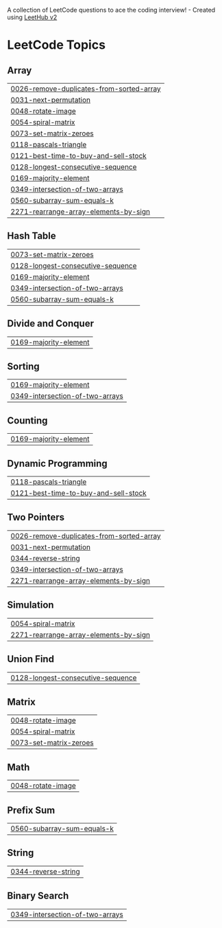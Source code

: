 A collection of LeetCode questions to ace the coding interview! - Created using [LeetHub v2](https://github.com/arunbhardwaj/LeetHub-2.0)
<!---LeetCode Topics Start-->
# LeetCode Topics
## Array
|  |
| ------- |
| [0026-remove-duplicates-from-sorted-array](https://github.com/gokulakrishnan-1/DSA-Practice/tree/master/0026-remove-duplicates-from-sorted-array) |
| [0031-next-permutation](https://github.com/gokulakrishnan-1/DSA-Practice/tree/master/0031-next-permutation) |
| [0048-rotate-image](https://github.com/gokulakrishnan-1/DSA-Practice/tree/master/0048-rotate-image) |
| [0054-spiral-matrix](https://github.com/gokulakrishnan-1/DSA-Practice/tree/master/0054-spiral-matrix) |
| [0073-set-matrix-zeroes](https://github.com/gokulakrishnan-1/DSA-Practice/tree/master/0073-set-matrix-zeroes) |
| [0118-pascals-triangle](https://github.com/gokulakrishnan-1/DSA-Practice/tree/master/0118-pascals-triangle) |
| [0121-best-time-to-buy-and-sell-stock](https://github.com/gokulakrishnan-1/DSA-Practice/tree/master/0121-best-time-to-buy-and-sell-stock) |
| [0128-longest-consecutive-sequence](https://github.com/gokulakrishnan-1/DSA-Practice/tree/master/0128-longest-consecutive-sequence) |
| [0169-majority-element](https://github.com/gokulakrishnan-1/DSA-Practice/tree/master/0169-majority-element) |
| [0349-intersection-of-two-arrays](https://github.com/gokulakrishnan-1/DSA-Practice/tree/master/0349-intersection-of-two-arrays) |
| [0560-subarray-sum-equals-k](https://github.com/gokulakrishnan-1/DSA-Practice/tree/master/0560-subarray-sum-equals-k) |
| [2271-rearrange-array-elements-by-sign](https://github.com/gokulakrishnan-1/DSA-Practice/tree/master/2271-rearrange-array-elements-by-sign) |
## Hash Table
|  |
| ------- |
| [0073-set-matrix-zeroes](https://github.com/gokulakrishnan-1/DSA-Practice/tree/master/0073-set-matrix-zeroes) |
| [0128-longest-consecutive-sequence](https://github.com/gokulakrishnan-1/DSA-Practice/tree/master/0128-longest-consecutive-sequence) |
| [0169-majority-element](https://github.com/gokulakrishnan-1/DSA-Practice/tree/master/0169-majority-element) |
| [0349-intersection-of-two-arrays](https://github.com/gokulakrishnan-1/DSA-Practice/tree/master/0349-intersection-of-two-arrays) |
| [0560-subarray-sum-equals-k](https://github.com/gokulakrishnan-1/DSA-Practice/tree/master/0560-subarray-sum-equals-k) |
## Divide and Conquer
|  |
| ------- |
| [0169-majority-element](https://github.com/gokulakrishnan-1/DSA-Practice/tree/master/0169-majority-element) |
## Sorting
|  |
| ------- |
| [0169-majority-element](https://github.com/gokulakrishnan-1/DSA-Practice/tree/master/0169-majority-element) |
| [0349-intersection-of-two-arrays](https://github.com/gokulakrishnan-1/DSA-Practice/tree/master/0349-intersection-of-two-arrays) |
## Counting
|  |
| ------- |
| [0169-majority-element](https://github.com/gokulakrishnan-1/DSA-Practice/tree/master/0169-majority-element) |
## Dynamic Programming
|  |
| ------- |
| [0118-pascals-triangle](https://github.com/gokulakrishnan-1/DSA-Practice/tree/master/0118-pascals-triangle) |
| [0121-best-time-to-buy-and-sell-stock](https://github.com/gokulakrishnan-1/DSA-Practice/tree/master/0121-best-time-to-buy-and-sell-stock) |
## Two Pointers
|  |
| ------- |
| [0026-remove-duplicates-from-sorted-array](https://github.com/gokulakrishnan-1/DSA-Practice/tree/master/0026-remove-duplicates-from-sorted-array) |
| [0031-next-permutation](https://github.com/gokulakrishnan-1/DSA-Practice/tree/master/0031-next-permutation) |
| [0344-reverse-string](https://github.com/gokulakrishnan-1/DSA-Practice/tree/master/0344-reverse-string) |
| [0349-intersection-of-two-arrays](https://github.com/gokulakrishnan-1/DSA-Practice/tree/master/0349-intersection-of-two-arrays) |
| [2271-rearrange-array-elements-by-sign](https://github.com/gokulakrishnan-1/DSA-Practice/tree/master/2271-rearrange-array-elements-by-sign) |
## Simulation
|  |
| ------- |
| [0054-spiral-matrix](https://github.com/gokulakrishnan-1/DSA-Practice/tree/master/0054-spiral-matrix) |
| [2271-rearrange-array-elements-by-sign](https://github.com/gokulakrishnan-1/DSA-Practice/tree/master/2271-rearrange-array-elements-by-sign) |
## Union Find
|  |
| ------- |
| [0128-longest-consecutive-sequence](https://github.com/gokulakrishnan-1/DSA-Practice/tree/master/0128-longest-consecutive-sequence) |
## Matrix
|  |
| ------- |
| [0048-rotate-image](https://github.com/gokulakrishnan-1/DSA-Practice/tree/master/0048-rotate-image) |
| [0054-spiral-matrix](https://github.com/gokulakrishnan-1/DSA-Practice/tree/master/0054-spiral-matrix) |
| [0073-set-matrix-zeroes](https://github.com/gokulakrishnan-1/DSA-Practice/tree/master/0073-set-matrix-zeroes) |
## Math
|  |
| ------- |
| [0048-rotate-image](https://github.com/gokulakrishnan-1/DSA-Practice/tree/master/0048-rotate-image) |
## Prefix Sum
|  |
| ------- |
| [0560-subarray-sum-equals-k](https://github.com/gokulakrishnan-1/DSA-Practice/tree/master/0560-subarray-sum-equals-k) |
## String
|  |
| ------- |
| [0344-reverse-string](https://github.com/gokulakrishnan-1/DSA-Practice/tree/master/0344-reverse-string) |
## Binary Search
|  |
| ------- |
| [0349-intersection-of-two-arrays](https://github.com/gokulakrishnan-1/DSA-Practice/tree/master/0349-intersection-of-two-arrays) |
<!---LeetCode Topics End-->